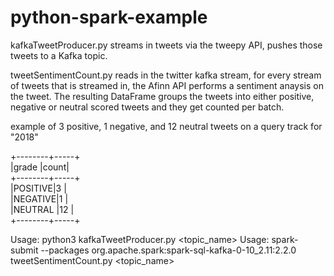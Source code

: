 # python-spark-example

kafkaTweetProducer.py streams in tweets via the tweepy API, pushes those tweets to a Kafka topic.

tweetSentimentCount.py reads in the twitter kafka stream, for every stream of tweets that is streamed in, the Afinn API performs a sentiment anaysis on the tweet. The resulting DataFrame groups the tweets into either positive, negative or neutral scored tweets and they get counted per batch.

example of 3 positive, 1 negative, and 12 neutral tweets on a query track for "2018"


+--------+-----+<br>
|grade   |count|<br>
+--------+-----+<br>
|POSITIVE|3    |<br>
|NEGATIVE|1    |<br>
|NEUTRAL |12   |<br>
+--------+-----+<br>

Usage: python3 kafkaTweetProducer.py <host> <port> <topic_name> <tracks>
Usage: spark-submit --packages org.apache.spark:spark-sql-kafka-0-10_2.11:2.2.0 tweetSentimentCount.py <host> <port> <topic_name>
